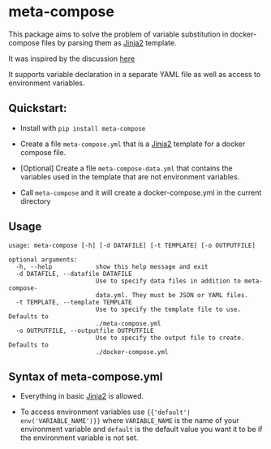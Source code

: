 # meta-compose

This package aims to solve the problem of variable substitution in
docker-compose files by parsing them as [Jinja2](http://jinja.pocoo.org/)
template.

It was inspired by the discussion
[here](https://github.com/docker/compose/issues/1377)

It supports variable declaration in a separate YAML file as well as
access to environment variables.

## Quickstart:

- Install with `pip install meta-compose`

- Create a file `meta-compose.yml` that is a [Jinja2](http://jinja.pocoo.org/)
  template for a docker compose file.

- [Optional] Create a file `meta-compose-data.yml` that contains the variables
  used in the template that are not environment variables.

- Call `meta-compose` and it will create a docker-compose.yml in the current
  directory

## Usage

```
usage: meta-compose [-h] [-d DATAFILE] [-t TEMPLATE] [-o OUTPUTFILE]

optional arguments:
  -h, --help            show this help message and exit
  -d DATAFILE, --datafile DATAFILE
                        Use to specify data files in addition to meta-compose-
                        data.yml. They must be JSON or YAML files.
  -t TEMPLATE, --template TEMPLATE
                        Use to specify the template file to use. Defaults to
                        ./meta-compose.yml
  -o OUTPUTFILE, --outputfile OUTPUTFILE
                        Use to specify the output file to create. Defaults to
                        ./docker-compose.yml
```

## Syntax of meta-compose.yml

- Everything in basic [Jinja2](http://jinja.pocoo.org/) is allowed.

- To access environment variables use `{{'default'| env('VARIABLE_NAME')}}`
  where `VARIABLE_NAME` is the name of your environment variable and `default`
  is the default value you want it to be if the environment variable is not set.
